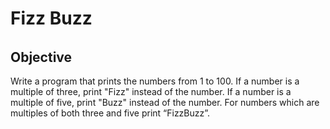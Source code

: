 # Fizz Buzz

######

## Objective

Write a program that prints the numbers from 1 to 100. If a number is a multiple of three, print "Fizz" instead of the number. If a number is a multiple of five, print "Buzz" instead of the number. For numbers which are multiples of both three and five print “FizzBuzz”.
